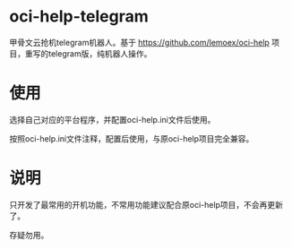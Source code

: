 # oci-help-telegram
甲骨文云抢机telegram机器人。基于 https://github.com/lemoex/oci-help 项目，重写的telegram版，纯机器人操作。

# 使用
选择自己对应的平台程序，并配置oci-help.ini文件后使用。

按照oci-help.ini文件注释，配置后使用，与原oci-help项目完全兼容。

# 说明
只开发了最常用的开机功能，不常用功能建议配合原oci-help项目，不会再更新了。

存疑勿用。


